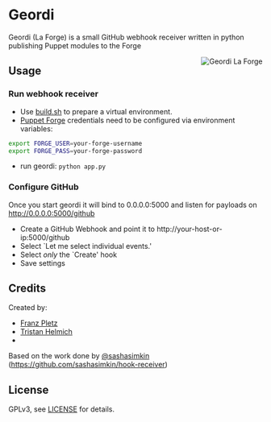 Geordi
======
Geordi (La Forge) is a small GitHub webhook receiver written in python publishing Puppet modules to the Forge

<div style="float: right">
    <img alt="Geordi La Forge" src="http://i.imgur.com/f4XoL2o.gif">
</div>


Usage
-----
### Run webhook receiver
* Use [build.sh](build.sh) to prepare a virtual environment.
* [Puppet Forge](https://forge.puppetlabs.com) credentials need to be configured via environment variables:
```sh
export FORGE_USER=your-forge-username
export FORGE_PASS=your-forge-password
```
* run geordi: `python app.py`

### Configure GitHub
Once you start geordi it will bind to 0.0.0.0:5000 and listen for payloads on http://0.0.0.0:5000/github

* Create a GitHub Webhook and point it to http://your-host-or-ip:5000/github
* Select `Let me select individual events.'
* Select *only* the `Create' hook
* Save settings

Credits
-------
Created by:
* [Franz Pletz](https://github.com/fpletz)
* [Tristan Helmich](https://github.com/fadenb)
* 
Based on the work done by [@sashasimkin](https://github.com/sashasimkin) (https://github.com/sashasimkin/hook-receiver)

License
-------
GPLv3, see [LICENSE](LICENSE) for details.

